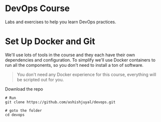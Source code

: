 # DevOps Course

Labs and exercises to help you learn DevOps practices.

# Set Up Docker and Git

We'll use lots of tools in the course and they each have their own dependencies and configuration. To simplify we'll use Docker containers to run all the components, so you don't need to install a ton of software.

> You don't need any Docker experience for this course, everything will be scripted out for you.

Download the repo
```
# Run
git clone https://github.com/ashishjuyal/devops.git

# goto the folder
cd devops
```